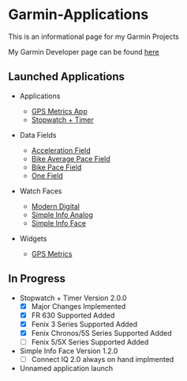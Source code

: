 # Garmin-Applications
This is an informational page for my Garmin Projects

My Garmin Developer page can be found [here](https://apps.garmin.com/en-US/developer/d44894eb-c47f-4268-b66c-05665213045d/apps)

Launched Applications
-

- Applications
	-	[GPS Metrics App](https://apps.garmin.com/en-US/apps/e3d33aa5-7d07-4670-a754-9ad7de50562e)						
	- [Stopwatch + Timer](https://apps.garmin.com/en-US/apps/e31d8308-674a-403b-813f-298ce28c9eab)						

- Data Fields
	- [Acceleration Field](https://apps.garmin.com/en-US/apps/b1d5b4a6-92dd-4e9e-b945-cf8f34db179c)					
	- [Bike Average Pace Field](https://apps.garmin.com/en-US/apps/5bcd8fd2-b151-421f-bb7b-d1bb6b1e65f1)			
	- [Bike Pace Field](https://apps.garmin.com/en-US/apps/37f82059-0260-4750-b260-e2d6dbf491a3)							
	- [One Field](https://apps.garmin.com/en-US/apps/33528a69-baf9-45ff-9a8a-8bb32bd391a3) 									

- Watch Faces
	- [Modern Digital](https://apps.garmin.com/en-US/apps/6f8a64a8-754f-4cfd-bf6c-0e6d8a13784e)							
	- [Simple Info Analog](https://apps.garmin.com/en-US/apps/a2cf87c3-3782-4860-bcbf-7863683b5336)					
	- [Simple Info Face](https://apps.garmin.com/en-US/apps/91014c51-68a9-49b0-b3b3-00db139cfd9b) 						

- Widgets	
	- [GPS Metrics](https://apps.garmin.com/en-US/apps/42155349-ebb2-45c3-930e-51bbea912fa6)							


In Progress
-
- Stopwatch + Timer Version 2.0.0
	- [x] Major Changes Implemented
	- [x] FR 630 Supported Added
	- [x] Fenix 3 Series Supported Added
	- [x] Fenix Chronos/5S Series Supported Added
	- [ ] Fenix 5/5X Series Supported Added
	
- Simple Info Face Version 1.2.0
	- [ ] Connect IQ 2.0 always on hand implmented
	
- Unnamed	application launch 
